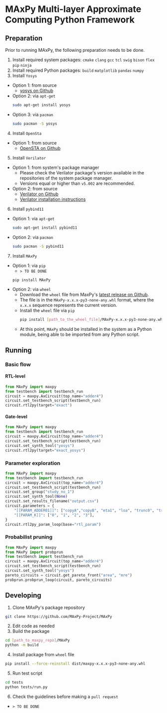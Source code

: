 # MAxPy Multi-layer Approximate Computing Python Framework
## Preparation
Prior to running MAxPy, the following preparation needs to be done.
1. Install required system packages: ```cmake``` ```clang``` ```gcc``` ```tcl``` ```swig``` ```bison``` ```flex``` ```pip``` ```ninja```
2. Install required Python packages: ```build``` ```matplotlib``` ```pandas``` ```numpy```
3. Install ```Yosys```
  * Option 1: from source 
    * [yosys on Github](https://github.com/YosysHQ/yosys)
  * Option 2: via ```apt-get```
    ```sh
    sudo apt-get install yosys
    ```
  * Option 3: via ```pacman```
    ```sh
    sudo pacman -S yosys
    ```
4. Install ```OpenSta```
  * Option 1: from source 
    * [OpenSTA on Github](https://github.com/The-OpenROAD-Project/OpenSTA)
5. Install ```Verilator```
  * Option 1: from system's package manager
    * Please check the Verilator package's version available in the repositories of the system package manager.
    * Versions equal or higher than ```v5.002``` are recommended.
  * Option 2: from source 
    * [Verilator on Github](https://github.com/verilator/verilator)
    * [Verilator installation instructions](https://verilator.org/guide/latest/install.html)
 6. Install ```pybind11```
  * Option 1: via ```apt-get```
    ```sh
    sudo apt-get install pybind11
    ```
  * Option 2: via ```pacman```
    ```sh
    sudo pacman -S pybind11
    ```
7. Install ```MAxPy```
  * Option 1: via ```pip```
    * ```> TO BE DONE```
    ```sh
    pip install MAxPy
    ```
  * Option 2: via ```wheel```
    * Download the ```wheel``` file from MaxPy's [latest release on Github](https://github.com/MAxPy-Project/MAxPy/releases/latest).
    * The file is in the ```MAxPy-x.x.x-py3-none-any.whl``` format, where the ```x.x.x``` sequence represents the current version.
    * Install the ```wheel``` file via ```pip```
      ```sh
      pip install [path_to_the_wheel_file]/MAxPy-x.x.x-py3-none-any.whl
      ```
    * At this point, ```MAxPy``` should be installed in the system as a Python module, being able to be imported from any Python script.
## Running
### Basic flow
#### RTL-level
```python
from MAxPy import maxpy
from testbench import testbench_run
circuit = maxpy.AxCircuit(top_name="adder4")
circuit.set_testbench_script(testbench_run)
circuit.rtl2py(target="exact")
```
#### Gate-level
```python
from MAxPy import maxpy
from testbench import testbench_run
circuit = maxpy.AxCircuit(top_name="adder4")
circuit.set_testbench_script(testbench_run)
circuit.set_synth_tool("yosys")
circuit.rtl2py(target="exact_yosys")
```
### Parameter exploration
```python
from MAxPy import maxpy
from testbench import testbench_run
circuit = maxpy.AxCircuit(top_name="adder4")
circuit.set_testbench_script(testbench_run)
circuit.set_group("study_no_1")
circuit.set_synth_tool(None)
circuit.set_results_filename("output.csv")
circuit.parameters = {
    "[[PARAM_ADDER01]]": ["copyA","copyB", "eta1", "loa", "trunc0", "trunc1"],
    "[[PARAM_K]]": ["0", "1", "2", "3"],
}
circuit.rtl2py_param_loop(base="rtl_param")
```
### Probabilist pruning
```python
from MAxPy import maxpy
from MAxPy import probprun
from testbench import testbench_run
circuit = maxpy.AxCircuit(top_name="adder4")
circuit.set_testbench_script(testbench_run)
circuit.set_synth_tool("yosys")
pareto_circuits = circuit.get_pareto_front("area", "mre")
probprun.probprun_loop(circuit, pareto_circuits)
```
## Developing
1. Clone MAxPy's package repository
  ```sh
  git clone https://github.com/MAxPy-Project/MAxPy
  ```
2. Edit code as needed
3. Build the package
```sh
cd [path_to_maxpy_repo]/MAxPy
python -m build
```
4. Install package from ```wheel``` file
```sh
pip install --force-reinstall dist/maxpy-x.x.x-py3-none-any.whl
```
5. Run test script
``` sh
cd tests
python tests/run.py
```
6. Check the guidelines before making a ```pull request```
  * ```> TO BE DONE```
